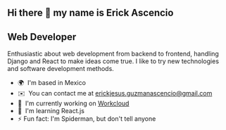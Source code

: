 ## Hi there 👋 my name is Erick Ascencio

<!--
**ErickJGAscencio/ErickJGAscencio** is a ✨ _special_ ✨ repository because its README.md (this file) appears on your GitHub profile.

Here are some ideas to get you started:

- 🔭 I’m currently working on ...
- 🌱 I’m currently learning ...
- 👯 I’m looking to collaborate on ...
- 🤔 I’m looking for help with ...
- 💬 Ask me about ...
- 📫 How to reach me: ...
- 😄 Pronouns: ...
- ⚡ Fun fact: ...
-->

Web Developer
-------------

Enthusiastic about web development from backend to frontend, handling Django and React to make ideas come true. I like to try new technologies and software development methods.

*   🌍  I'm based in Mexico
*   ✉️  You can contact me at [erickjesus.guzmanascencio@gmail.com](mailto:erickjesus.guzmanascencio@gmail.com)
*   🚀  I'm currently working on [Workcloud](http://workcloud.onrender.com)
*   🧠  I'm learning React.js
*   ⚡ Fun fact: I'm Spiderman, but don't tell anyone
